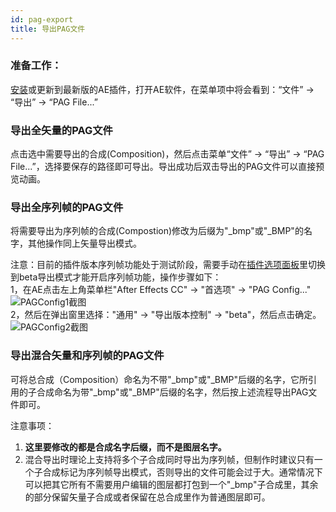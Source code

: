 ```yaml
---
id: pag-export
title: 导出PAG文件
---
```


### 准备工作：

[安装](/docs/install.html)或更新到最新版的AE插件，打开AE软件，在菜单项中将会看到：“文件” -> “导出” -> “PAG File...”

### 导出全矢量的PAG文件

点击选中需要导出的合成(Composition)，然后点击菜单“文件” -> “导出” -> “PAG File...”，选择要保存的路径即可导出。导出成功后双击导出的PAG文件可以直接预览动画。


### 导出全序列帧的PAG文件

将需要导出为序列帧的合成(Compostion)修改为后缀为"_bmp"或"_BMP"的名字，其他操作同上矢量导出模式。

注意：目前的插件版本序列帧功能处于测试阶段，需要手动在[插件选项面板](/docs/plugin-config.html)里切换到beta导出模式才能开启序列帧功能，操作步骤如下：<br/>
1，在AE点击左上角菜单栏"After Effects CC" -> "首选项" -> "PAG Config..."<br/>
![PAGConfig1截图](/img/PAGConfig1.jpg)
<br/>
2，然后在弹出窗里选择："通用" -> "导出版本控制" -> "beta"，然后点击确定。<br/>
![PAGConfig2截图](/img/PAGConfig2.jpg)
<br/>

### 导出混合矢量和序列帧的PAG文件

可将总合成（Composition）命名为不带"_bmp"或"_BMP"后缀的名字，它所引用的子合成命名为带"_bmp"或"_BMP"后缀的名字，然后按上述流程导出PAG文件即可。

注意事项：
1. **这里要修改的都是合成名字后缀，而不是图层名字。**
2. 混合导出时理论上支持将多个子合成同时导出为序列帧，但制作时建议只有一个子合成标记为序列帧导出模式，否则导出的文件可能会过于大。通常情况下可以把其它所有不需要用户编辑的图层都打包到一个"_bmp"子合成里，其余的部分保留矢量子合成或者保留在总合成里作为普通图层即可。
